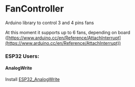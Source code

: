 # FanController
Arduino library to control 3 and 4 pins fans

At this moment it supports up to 6 fans, depending on board ([https://www.arduino.cc/en/Reference/AttachInterrupt](https://www.arduino.cc/en/Reference/AttachInterrupt))

### ESP32 Users:
#### AnalogWrite
Install [ESP32_AnalogWrite](https://github.com/ERROPiX/ESP32_AnalogWrite)

